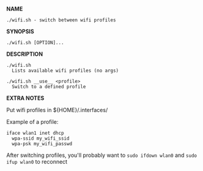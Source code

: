 **NAME**

	./wifi.sh - switch between wifi profiles

**SYNOPSIS**

	./wifi.sh [OPTION]...

**DESCRIPTION**

	./wifi.sh
	  Lists available wifi profiles (no args)

	./wifi.sh __use__ <profile>
	  Switch to a defined profile


**EXTRA NOTES**

Put wifi profiles in ${HOME}/.interfaces/

Example of a profile:

```
iface wlan1 inet dhcp
  wpa-ssid my_wifi_ssid
  wpa-psk my_wifi_passwd
```

After switching profiles, you'll probably want to `sudo ifdown wlan0` and `sudo ifup wlan0` to reconnect
